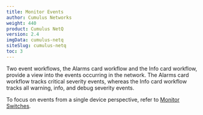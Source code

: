 ```yaml
---
title: Monitor Events
author: Cumulus Networks
weight: 440
product: Cumulus NetQ
version: 2.4
imgData: cumulus-netq
siteSlug: cumulus-netq
toc: 3
---
```

Two event workflows, the Alarms card workflow and the Info card
workflow, provide a view into the events occurring in the network. The
Alarms card workflow tracks critical severity events, whereas the Info
card workflow tracks all warning, info, and debug severity events.

To focus on events from a single device perspective, refer to
[Monitor Switches](../../Monitor-Devices/Monitor-Switches/).
